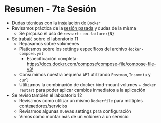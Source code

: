 # Resumen - 7ta Sesión

- Dudas técnicas con la instalación de `Docker`
- Revisamos práctica de la [sesión pasada](../sesion-6/TAREA.md) y dudas de la misma
  - Se propuso el uso de `restart: on-failure:{N}`
- Se trabajó sobre el laboratorio 11
  - Repasamos sobre volúmenes
  - Platicamos sobre los settings específicos del archivo `docker-compose.yml`
    - Especificación completa: <https://docs.docker.com/compose/compose-file/compose-file-v3/>
  - Consumimos nuestra pequeña `API` utilizando `Postman`, `Insomnia` y `curl`
  - Utilizamos la combinación de docker bind-mount volumes + `docker restart` para poder aplicar cambios inmediatos a la aplicación
- Se revisó también el laboratorio 12
  - Revisamos como utilizar un mismo `Dockerfile` para múltiples contenedores/servicios
  - Revisamos algunas nuevas settings para configuración
  - Vimos como montar más de un volúmen a un servicio
